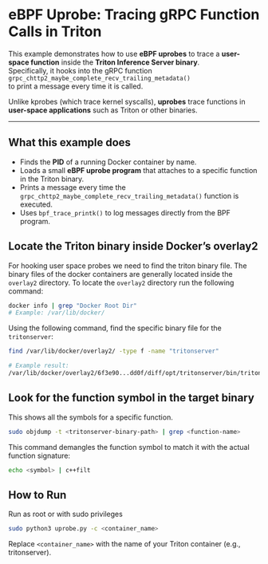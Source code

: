 # eBPF Uprobe: Tracing gRPC Function Calls in Triton

This example demonstrates how to use **eBPF uprobes** to trace a **user-space function** inside the **Triton Inference Server binary**.  
Specifically, it hooks into the gRPC function  
`grpc_chttp2_maybe_complete_recv_trailing_metadata()`  
to print a message every time it is called.

Unlike kprobes (which trace kernel syscalls), **uprobes** trace functions in **user-space applications** such as Triton or other binaries.

---

## What this example does

- Finds the **PID** of a running Docker container by name.
- Loads a small **eBPF uprobe program** that attaches to a specific function in the Triton binary.
- Prints a message every time the `grpc_chttp2_maybe_complete_recv_trailing_metadata()` function is executed.
- Uses `bpf_trace_printk()` to log messages directly from the BPF program.


## Locate the Triton binary inside Docker’s overlay2

For hooking user space probes we need to find the triton binary file. The binary files of the docker containers are generally located inside the `overlay2` directory. To locate the `overlay2` directory run the following command:
```bash
docker info | grep "Docker Root Dir"
# Example: /var/lib/docker/
```

Using the following command, find the specific binary file for the `tritonserver`:
```bash
find /var/lib/docker/overlay2/ -type f -name "tritonserver"
```
    
```bash
# Example result:
/var/lib/docker/overlay2/6f3e90...dd0f/diff/opt/tritonserver/bin/tritonserver
```

## Look for the function symbol in the target binary

This shows all the symbols for a specific function.
```bash
sudo objdump -t <tritonserver-binary-path> | grep <function-name>​
```

This command demangles the function symbol to match it with the actual function signature:
```bash
echo <symbol> | c++filt
```

## How to Run
Run as root or with sudo privileges
```bash
sudo python3 uprobe.py -c <container_name>
```
Replace `<container_name>` with the name of your Triton container (e.g., tritonserver).